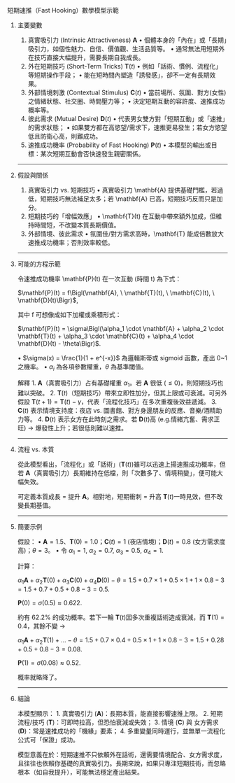 短期速推（Fast Hooking）數學模型示範

1. 主要變數
	1.	真實吸引力 (Intrinsic Attractiveness) $\mathbf{A}$
	•	個體本身的「內在」或「長期」吸引力，如個性魅力、自信、價值觀、生活品質等。
	•	通常無法用短期外在技巧直接大幅提升，需要長期自我成長。
	2.	外在短期技巧 (Short-Term Tricks) $\mathbf{T}(t)$
	•	例如「話術、慣例、流程化」等短期操作手段；
	•	能在短時間內塑造「誘發感」，卻不一定有長期效果。
	3.	外部情境刺激 (Contextual Stimulus) $\mathbf{C}(t)$
	•	當前場所、氛圍、對方(女性)之情緒狀態、社交圈、時間壓力等；
	•	決定短期互動的容許度、速推成功概率等。
	4.	彼此需求 (Mutual Desire) $\mathbf{D}(t)$
	•	代表男女雙方對「短期互動」或「速推」的需求狀態；
	•	如果雙方都在高慾望/需求下，速推更易發生；若女方慾望低且防衛心高，則難成功。
	5.	速推成功機率 (Probability of Fast Hooking) $\mathbf{P}(t)$
	•	本模型的輸出或目標：某次短期互動會否快速發生親密關係。
    
    ---
    
2. 假設與關係
	1.	真實吸引力 vs. 短期技巧
	•	真實吸引力 \mathbf{A} 提供基礎門檻，若過低，短期技巧無法補足太多；若 \mathbf{A} 已高，短期技巧反而只是加分。
	2.	短期技巧的「增幅效應」
	•	\mathbf{T}(t) 在互動中帶來額外加成，但維持時間短，不改變本質長期價值。
	3.	外部情境、彼此需求
	•	氛圍佳/對方需求高時，\mathbf{T} 能成倍數放大速推成功機率；否則效率較低。
    
    ---
    
3. 可能的方程示範

    令速推成功機率 \mathbf{P}(t) 在一次互動 (時間 t) 為下式：


    $\mathbf{P}(t) = f\Bigl(\mathbf{A}, \ \mathbf{T}(t), \ \mathbf{C}(t), \ \mathbf{D}(t)\Bigr)$,

    其中 f 可想像成如下加權或乘積形式：


    $\mathbf{P}(t) = \sigma\Bigl(\alpha_1 \cdot \mathbf{A} + \alpha_2 \cdot \mathbf{T}(t) + \alpha_3 \cdot \mathbf{C}(t) + \alpha_4 \cdot \mathbf{D}(t) - \theta\Bigr)$.

    •	$\sigma(x) = \frac{1}{1 + e^{-x}}$ 為邏輯斯蒂或 sigmoid 函數，產出 0~1 之機率。
    •	$\alpha_i$ 為各項參數權重，$\theta$ 為基準閾值。

    解釋
        1.	$\mathbf{A}$（真實吸引力）占有基礎權重 $\alpha_1$。若 $\mathbf{A}$ 很低 ($\leq 0$)，則短期技巧也難以突破。
        2.	$\mathbf{T}(t)$（短期技巧）帶來立即性加分，但其上限或可衰減。可另外假設 $\mathbf{T}(t+1)=\mathbf{T}(t)-\gamma$，代表「流程化技巧」在多次重複後效益遞減。
        3.	$\mathbf{C}(t)$ 表示情境支持度：夜店 vs. 圖書館、對方身邊朋友的反應、音樂/酒精助力等。
        4.	$\mathbf{D}(t)$ 表示女方在此時刻之需求。若 $\mathbf{D}(t)$高 (e.g.情緒亢奮、需求正旺) → 爆發性上升；若很低則難以速推。
    
    ---
    
4. 流程 vs. 本質

    從此模型看出，「流程化」或「話術」($\mathbf{T}(t)$)雖可以迅速上揚速推成功概率，但若 $\mathbf{A}$（真實吸引力）長期維持在低檔，則「次數多了、情境稍變」，便可能大幅失效。

    可定義本質成長 = 提升 $\mathbf{A}$。相對地，短期衝刺 = 升高 $\mathbf{T}(t)$一時見效，但不改變長期基值。
    
    ---
    
5. 簡要示例

    假設：
        •	$\mathbf{A}=1.5$、$\mathbf{T}(0)=1.0$；$\mathbf{C}(t)=1$ (夜店情境)；$\mathbf{D}(t)=0.8$ (女方需求度高)；$\theta=3$。
        •	令 $\alpha_1=1$, $\alpha_2=0.7$, $\alpha_3=0.5$, $\alpha_4=1$.

    計算：

    $\alpha_1\mathbf{A} + \alpha_2\mathbf{T}(0)+ \alpha_3\mathbf{C}(0) + \alpha_4\mathbf{D}(0) - \theta = 1.5 + 0.7\times1+0.5\times1+1\times0.8 -3=1.5+0.7+0.5+0.8-3=0.5$.


    $\mathbf{P}(0)= \sigma(0.5)\approx 0.622$.


    約有 62.2% 的成功概率。若下一輪 $\mathbf{T}(t)$因多次重複話術造成衰減，而 $\mathbf{T}(1)=0.4$，其餘不變 →

    $\alpha_1\mathbf{A} + \alpha_2\mathbf{T}(1)+ … -\theta=1.5+0.7\times0.4+0.5\times1+1\times0.8-3=1.5+0.28+0.5+0.8-3=0.08$.


    $\mathbf{P}(1)=\sigma(0.08)\approx 0.52$.

    概率就略降了。
    
    ---
    
6. 結論

    本模型顯示：
        1.	真實吸引力 ($\mathbf{A}$)：長期本質，能直接影響速推上限。
        2.	短期流程/技巧 ($\mathbf{T}$)：可即時拉高，但恐怕衰減或失效；
        3.	情境 ($\mathbf{C}$) 與 女方需求 ($\mathbf{D}$)：常是速推成功的「機緣」要素；
        4.	多重變量同時運行，並無單一流程化公式可「保證」成功。

    模型意義在於：短期速推不只依賴外在話術，還需要情境配合、女方需求度，且往往也依賴你基礎的真實吸引力。長期來說，如果只專注短期技術，而忽略根本（如自我提升），可能無法穩定產出結果。
